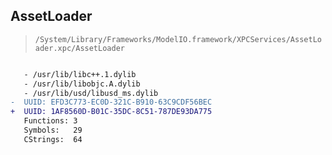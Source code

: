 ## AssetLoader

> `/System/Library/Frameworks/ModelIO.framework/XPCServices/AssetLoader.xpc/AssetLoader`

```diff

   - /usr/lib/libc++.1.dylib
   - /usr/lib/libobjc.A.dylib
   - /usr/lib/usd/libusd_ms.dylib
-  UUID: EFD3C773-EC0D-321C-B910-63C9CDF56BEC
+  UUID: 1AF8560D-B01C-35DC-8C51-787DE93DA775
   Functions: 3
   Symbols:   29
   CStrings:  64

```
